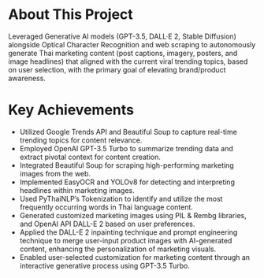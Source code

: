 # About This Project

Leveraged Generative AI models (GPT-3.5, DALL·E 2, Stable Diffusion) alongside Optical Character Recognition and web scraping to autonomously generate Thai marketing content (post captions, imagery, posters, and image headlines) that aligned with the current viral trending topics, based on user selection, with the primary goal of elevating brand/product awareness.

# Key Achievements

-   Utilized Google Trends API and Beautiful Soup to capture real-time trending topics for content relevance.
-   Employed OpenAI GPT-3.5 Turbo to summarize trending data and extract pivotal context for content creation.
-   Integrated Beautiful Soup for scraping high-performing marketing images from the web.
-   Implemented EasyOCR and YOLOv8 for detecting and interpreting headlines within marketing images.
-   Used PyThaiNLP’s Tokenization to identify and utilize the most frequently occurring words in Thai language content.
-   Generated customized marketing images using PIL & Rembg libraries, and OpenAI API DALL-E 2 based on user preferences.
- Applied the DALL-E 2 inpainting technique and prompt engineering technique to merge user-input product images with AI-generated content, enhancing the personalization of marketing visuals.
-   Enabled user-selected customization for marketing content through an interactive generative process using GPT-3.5 Turbo.
